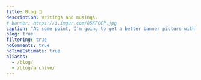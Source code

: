 ```yaml
---
title: Blog 📝️
description: Writings and musings.
# banner: https://i.imgur.com/85KFCCP.jpg
caption: "At some point, I'm going to get a better banner picture with me writing or typing - lol."
blog: true
filtering: true
noComments: true
noTimeEstimate: true
aliases:
  - /blog/
  - /blog/archive/
---
```

